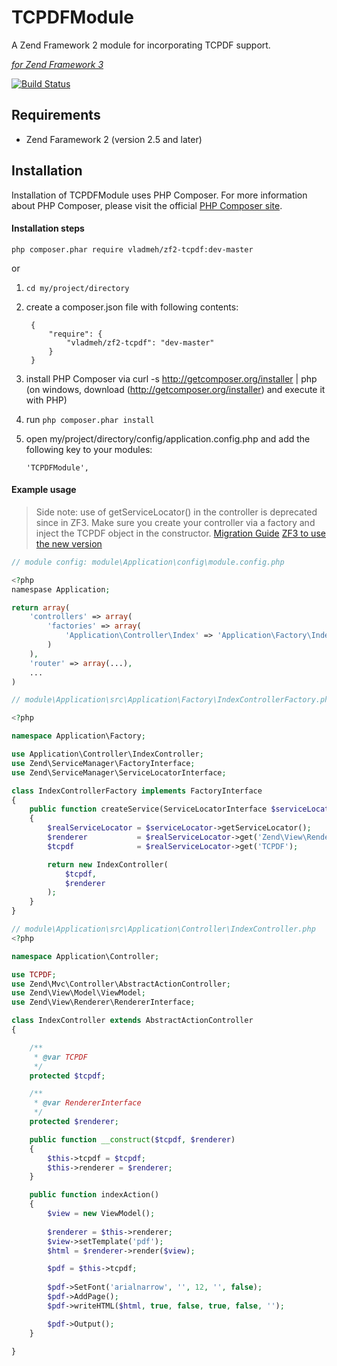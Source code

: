 # TCPDFModule

A Zend Framework 2 module for incorporating TCPDF support.

_[for Zend Framework 3](https://github.com/vladmeh/zf3-tcpdf)_

[![Build Status](https://travis-ci.org/vladmeh/zf2-tcpdf.svg?branch=master)](https://travis-ci.org/vladmeh/zf2-tcpdf)


## Requirements

* Zend Faramework 2 (version 2.5 and later)

## Installation

Installation of TCPDFModule uses PHP Composer. For more information about PHP Composer, please visit the official [PHP Composer site](http://getcomposer.org/).

#### Installation steps

```php composer.phar require vladmeh/zf2-tcpdf:dev-master```

or

    
1. ```cd my/project/directory```

2. create a composer.json file with following contents:

    ```
     {
         "require": {
             "vladmeh/zf2-tcpdf": "dev-master"
         }
     }
    ```

3. install PHP Composer via curl -s http://getcomposer.org/installer | php (on windows, download (http://getcomposer.org/installer) and execute it with PHP)

4. run ```php composer.phar install```

5. open my/project/directory/config/application.config.php and add the following key to your modules:

     ```
     'TCPDFModule',
     ```
    
#### Example usage

> Side note: use of getServiceLocator() in the controller is deprecated since in ZF3. Make sure you create your controller via a factory and inject the TCPDF object in the constructor. 
> [Migration Guide](http://zendframework.github.io/zend-servicemanager/migration/#factories)
> [ZF3 to use the new version](https://github.com/vladmeh/zf3-tcpdf)

```php
// module config: module\Application\config\module.config.php

<?php
namespase Application;

return array(
    'controllers' => array(
        'factories' => array(
            'Application\Controller\Index' => 'Application\Factory\IndexControllerFactory',
        )
    ),
    'router' => array(...),
    ...
)
```

```php
// module\Application\src\Application\Factory\IndexControllerFactory.php

<?php

namespace Application\Factory;

use Application\Controller\IndexController;
use Zend\ServiceManager\FactoryInterface;
use Zend\ServiceManager\ServiceLocatorInterface;

class IndexControllerFactory implements FactoryInterface
{
    public function createService(ServiceLocatorInterface $serviceLocator)
    {
        $realServiceLocator = $serviceLocator->getServiceLocator();
        $renderer           = $realServiceLocator->get('Zend\View\Renderer\RendererInterface');
        $tcpdf              = $realServiceLocator->get('TCPDF');

        return new IndexController(
            $tcpdf,
            $renderer
        );
    }
}
```

```php
// module\Application\src\Application\Controller\IndexController.php
<?php

namespace Application\Controller;

use TCPDF;
use Zend\Mvc\Controller\AbstractActionController;
use Zend\View\Model\ViewModel;
use Zend\View\Renderer\RendererInterface;

class IndexController extends AbstractActionController
{

    /**
     * @var TCPDF
     */
    protected $tcpdf;

    /**
     * @var RendererInterface
     */
    protected $renderer;

    public function __construct($tcpdf, $renderer)
    {
        $this->tcpdf = $tcpdf;
        $this->renderer = $renderer;
    }

    public function indexAction()
    {
        $view = new ViewModel();
        
        $renderer = $this->renderer;
        $view->setTemplate('pdf');
        $html = $renderer->render($view);

        $pdf = $this->tcpdf;
        
        $pdf->SetFont('arialnarrow', '', 12, '', false);
        $pdf->AddPage();
        $pdf->writeHTML($html, true, false, true, false, '');

        $pdf->Output();
    }

}

```




